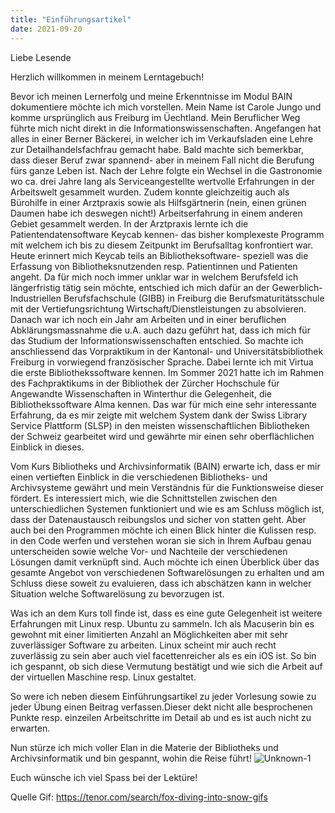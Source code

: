```yaml
---
title: "Einführungsartikel"
date: 2021-09-20
---
```


Liebe Lesende

Herzlich willkommen in meinem Lerntagebuch!

Bevor ich meinen Lernerfolg und meine Erkenntnisse im Modul BAIN dokumentiere möchte ich mich vorstellen.
Mein Name ist Carole Jungo und komme ursprünglich aus Freiburg im Üechtland. Mein Beruflicher Weg führte mich nicht direkt in die Informationswissenschaften. Angefangen hat alles in einer Berner Bäckerei, in welcher ich im Verkaufsladen eine Lehre zur Detailhandelsfachfrau gemacht habe. Bald machte sich bemerkbar, dass dieser Beruf zwar spannend- aber in meinem Fall nicht die Berufung fürs ganze Leben ist. Nach der Lehre folgte ein Wechsel in die Gastronomie wo ca. drei Jahre lang als Serviceangestellte wertvolle Erfahrungen in der Arbeitswelt gesammelt wurden. Zudem konnte gleichzeitig auch als Bürohilfe in einer Arztpraxis sowie als Hilfsgärtnerin (nein, einen grünen Daumen habe ich deswegen nicht!) Arbeitserfahrung in einem anderen Gebiet gesammelt werden. In der Arztpraxis lernte ich die Patientendatensoftware Keycab kennen- das bisher komplexeste Programm mit welchem ich bis zu diesem Zeitpunkt im Berufsalltag konfrontiert war. Heute erinnert mich Keycab teils an Bibliotheksoftware- speziell was die Erfassung von Bibliotheksnutzenden resp. Patientinnen und Patienten angeht. Da für mich noch immer unklar war in welchem Berufsfeld ich längerfristig tätig sein möchte, entschied ich mich dafür an der Gewerblich- Industriellen Berufsfachschule (GIBB) in Freiburg die Berufsmaturitätsschule mit der Vertiefungsrichtung Wirtschaft/Dienstleistungen zu absolvieren. Danach war ich noch ein Jahr am Arbeiten und in einer beruflichen Abklärungsmassnahme die u.A. auch dazu geführt hat, dass ich mich für das Studium der Informationswissenschaften entschied. So machte ich anschliessend das Vorpraktikum in der Kantonal- und Universitätsbibliothek Freiburg in vorwiegend französischer Sprache. Dabei lernte ich mit Virtua die erste Bibliothekssoftware kennen. Im Sommer 2021 hatte ich im Rahmen des Fachpraktikums in der Bibliothek der Zürcher Hochschule für Angewandte Wissenschaften in Winterthur die Gelegenheit, die Bibliothekssoftware Alma kennen. Das war für mich eine sehr interessante Erfahrung, da es mir zeigte mit welchem System dank der Swiss Library Service Plattform (SLSP) in den meisten wissenschaftlichen Bibliotheken der Schweiz gearbeitet wird und gewährte mir einen sehr oberflächlichen Einblick in dieses. 

Vom Kurs Bibliotheks und Archivsinformatik (BAIN) erwarte ich, dass er mir einen vertieften Einblick in die verschiedenen Bibliotheks- und Archivsysteme gewährt und mein Verständnis für die Funktionsweise dieser fördert. Es interessiert mich, wie die Schnittstellen zwischen den unterschiedlichen Systemen funktioniert und wie es am Schluss möglich ist, dass der Datenaustausch reibungslos und sicher von statten geht. Aber auch bei den Programmen möchte ich einen Blick hinter die Kulissen resp. in den Code werfen und verstehen woran sie sich in Ihrem Aufbau genau unterscheiden sowie welche Vor- und Nachteile der verschiedenen Lösungen damit verknüpft sind. Auch möchte ich einen Überblick über das gesamte Angebot von verschiedenen Softwarelösungen zu erhalten und am Schluss diese soweit zu evaluieren, dass ich abschätzen kann in welcher Situation welche Softwarelösung zu bevorzugen ist. 

Was ich an dem Kurs toll finde ist, dass es eine gute Gelegenheit ist weitere Erfahrungen mit Linux resp. Ubuntu zu sammeln. Ich als Macuserin bin es gewohnt mit einer limitierten Anzahl an Möglichkeiten aber mit sehr zuverlässiger Software zu arbeiten. Linux scheint mir auch recht zuverlässig zu sein aber auch viel facettenreicher als es ein iOS ist. So bin ich gespannt, ob sich diese Vermutung bestätigt und wie sich die Arbeit auf der virtuellen Maschine resp. Linux gestaltet. 

So were ich neben diesem Einführungsartikel zu jeder Vorlesung sowie zu jeder Übung einen Beitrag verfassen.Dieser dekt nicht alle besprochenen Punkte resp. einzeilen Arbeitschritte im Detail ab und es ist auch nicht zu erwarten.

Nun stürze ich mich voller Elan in die Materie der Bibliotheks und Archivsinformatik und bin gespannt, wohin die Reise führt! 
![Unknown-1](https://user-images.githubusercontent.com/91735645/151695033-014f2f6d-2aef-41fe-abc6-ef517fccdfa1.jpeg)

Euch wünsche ich viel Spass bei der Lektüre! 

Quelle Gif: https://tenor.com/search/fox-diving-into-snow-gifs
